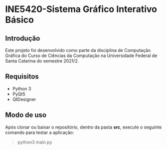 # INE5420-Sistema Gráfico Interativo Básico

## Introdução

Este projeto foi desenvolvido como parte da disciplina de Computação Gráfica do Curso de Ciências da Computação na Universidade Federal de Santa Catarina do semestre 2021/2.

## Requisitos

- Python 3
- PyQt5
- QtDesigner

## Modo de uso

Após clonar ou baixar o repositório, dentro da pasta **src**, execute o seguinte comando para testar a aplicação:

> python3 main.py